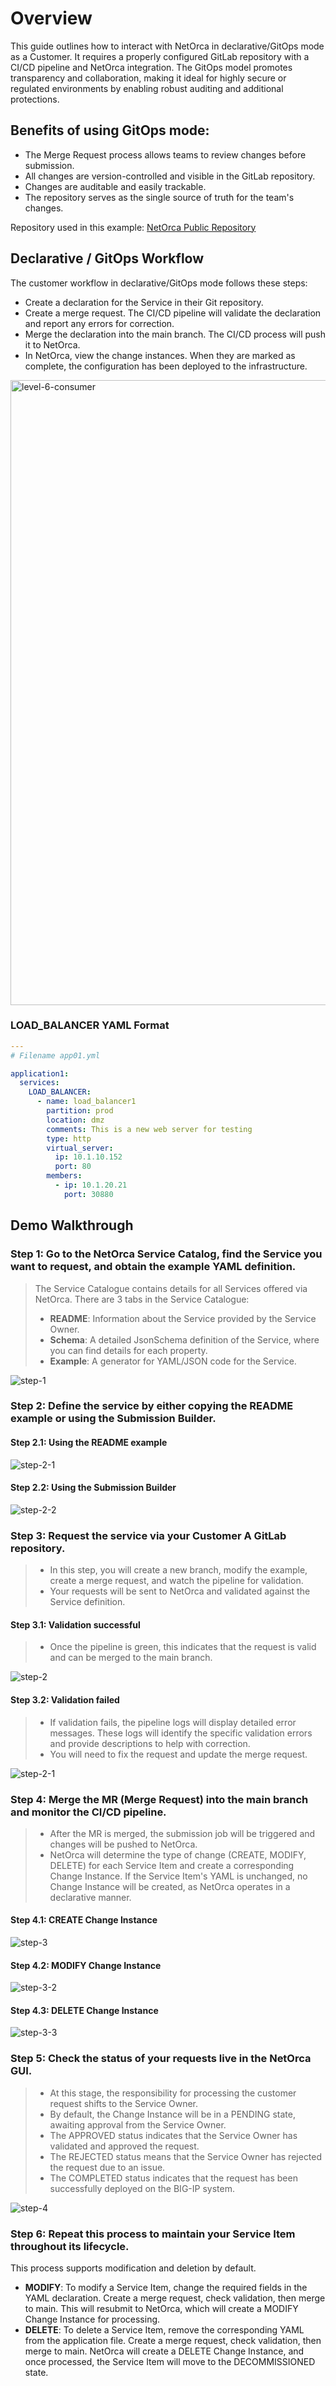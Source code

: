 
# Overview

This guide outlines how to interact with NetOrca in declarative/GitOps mode as a Customer. It requires a properly configured GitLab repository with a CI/CD pipeline and NetOrca integration. The GitOps model promotes transparency and collaboration, making it ideal for highly secure or regulated environments by enabling robust auditing and additional protections.

## Benefits of using GitOps mode:
- The Merge Request process allows teams to review changes before submission.
- All changes are version-controlled and visible in the GitLab repository.
- Changes are auditable and easily trackable.
- The repository serves as the single source of truth for the team's changes.

Repository used in this example:
[NetOrca Public Repository](https://gitlab.com/netorca_public/bigip-automation/level-6/customer-a)

## Declarative / GitOps Workflow

The customer workflow in declarative/GitOps mode follows these steps:
- Create a declaration for the Service in their Git repository.
- Create a merge request. The CI/CD pipeline will validate the declaration and report any errors for correction.
- Merge the declaration into the main branch. The CI/CD process will push it to NetOrca.
- In NetOrca, view the change instances. When they are marked as complete, the configuration has been deployed to the infrastructure.

<img src="../../images/level6_consumer.gif" alt="level-6-consumer" width="1000">

### LOAD_BALANCER YAML Format

```yaml
---
# Filename app01.yml

application1:
  services:
    LOAD_BALANCER:
      - name: load_balancer1
        partition: prod
        location: dmz
        comments: This is a new web server for testing
        type: http
        virtual_server:
          ip: 10.1.10.152
          port: 80
        members:
          - ip: 10.1.20.21
            port: 30880
```

## Demo Walkthrough

### Step 1: Go to the NetOrca Service Catalog, find the Service you want to request, and obtain the example YAML definition.

> The Service Catalogue contains details for all Services offered via NetOrca.
> There are 3 tabs in the Service Catalogue:
> - **README**: Information about the Service provided by the Service Owner.
> - **Schema**: A detailed JsonSchema definition of the Service, where you can find details for each property.
> - **Example**: A generator for YAML/JSON code for the Service.

![step-1](../../images/level6_demo_customer_step1.gif)

### Step 2: Define the service by either copying the README example or using the Submission Builder.

#### Step 2.1: Using the README example

![step-2-1](../../images/level6_demo_customer_step2_1.gif)

#### Step 2.2: Using the Submission Builder

![step-2-2](../../images/level6_demo_customer_step2_2.gif)

### Step 3: Request the service via your Customer A GitLab repository.

> - In this step, you will create a new branch, modify the example, create a merge request, and watch the pipeline for validation.
> - Your requests will be sent to NetOrca and validated against the Service definition.

#### Step 3.1: Validation successful

> - Once the pipeline is green, this indicates that the request is valid and can be merged to the main branch.

![step-2](../../images/level6_demo_customer_step3_1.gif)

#### Step 3.2: Validation failed

> - If validation fails, the pipeline logs will display detailed error messages. These logs will identify the specific validation errors and provide descriptions to help with correction.
> - You will need to fix the request and update the merge request.

![step-2-1](../../images/level6_demo_customer_step3_2.gif)

### Step 4: Merge the MR (Merge Request) into the main branch and monitor the CI/CD pipeline.

> - After the MR is merged, the submission job will be triggered and changes will be pushed to NetOrca.
> - NetOrca will determine the type of change (CREATE, MODIFY, DELETE) for each Service Item and create a corresponding Change Instance. If the Service Item's YAML is unchanged, no Change Instance will be created, as NetOrca operates in a declarative manner.

#### Step 4.1: CREATE Change Instance
![step-3](../../images/level6_demo_customer_step4_1.gif)

#### Step 4.2: MODIFY Change Instance
![step-3-2](../../images/level6_demo_customer_step4_2.gif)

#### Step 4.3: DELETE Change Instance
![step-3-3](../../images/level6_demo_customer_step4_3.gif)

### Step 5: Check the status of your requests live in the NetOrca GUI.

> - At this stage, the responsibility for processing the customer request shifts to the Service Owner.
> - By default, the Change Instance will be in a PENDING state, awaiting approval from the Service Owner.
> - The APPROVED status indicates that the Service Owner has validated and approved the request.
> - The REJECTED status means that the Service Owner has rejected the request due to an issue.
> - The COMPLETED status indicates that the request has been successfully deployed on the BIG-IP system.

![step-4](../../images/level6_demo_customer_step5.gif)

### Step 6: Repeat this process to maintain your Service Item throughout its lifecycle.

This process supports modification and deletion by default.

- **MODIFY**: To modify a Service Item, change the required fields in the YAML declaration. Create a merge request, check validation, then merge to main. This will resubmit to NetOrca, which will create a MODIFY Change Instance for processing.
- **DELETE**: To delete a Service Item, remove the corresponding YAML from the application file. Create a merge request, check validation, then merge to main. NetOrca will create a DELETE Change Instance, and once processed, the Service Item will move to the DECOMMISSIONED state.
